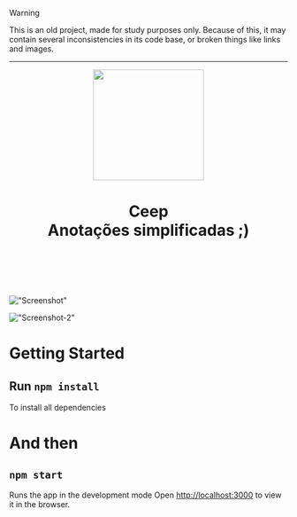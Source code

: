 > [!WARNING]  
> This is an old project, made for study purposes only. Because of this, it may contain several inconsistencies in its code base, or broken things like links and images.

---

<div align="center">

<img src="./src/img/icon.png" width="200">

<h1>Ceep <br> Anotações simplificadas ;)</h1> 
</div>

<br/>
<br/>
<br/>
<br/>

!["Screenshot"](/src/img/screenshot-01.png)

!["Screenshot-2"](/src/img/screenshot-02.png)


# Getting Started 
## Run `npm install` 
To install all dependencies

# And then
## `npm start` 
Runs the app in the development mode
Open [http://localhost:3000](http://localhost:3000) to view it in the browser.
